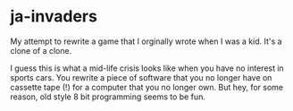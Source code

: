 # ja-invaders

My attempt to rewrite a game that I orginally wrote when I was a kid. It's a clone of a clone.

I guess this is what a mid-life crisis looks like when you have no interest in sports cars. You rewrite a piece of software that you no longer have on cassette tape (!) for a computer that you no longer own. But hey, for some reason, old style 8 bit programming seems to be fun.
